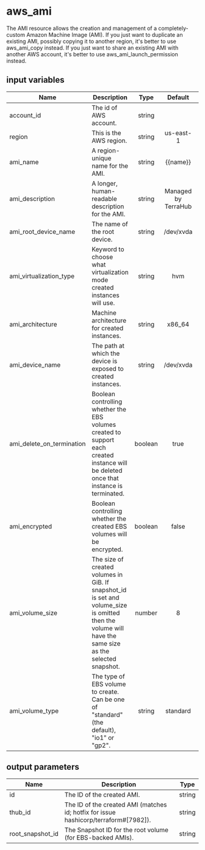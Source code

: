 # aws_ami

The AMI resource allows the creation and management of a completely-custom Amazon Machine Image (AMI).
If you just want to duplicate an existing AMI, possibly copying it to another region, it's better to use aws_ami_copy instead.
If you just want to share an existing AMI with another AWS account, it's better to use aws_ami_launch_permission instead.

## input variables

| Name | Description | Type | Default | Required |
|------|-------------|:----:|:-----:|:-----:|
|account_id|The id of AWS account.|string||Yes|
|region|This is the AWS region.|string|us-east-1|Yes|
|ami_name|A region-unique name for the AMI.|string|{{name}}|No|
|ami_description|A longer, human-readable description for the AMI.|string|Managed by TerraHub|No|
|ami_root_device_name|The name of the root device.|string|/dev/xvda|No|
|ami_virtualization_type|Keyword to choose what virtualization mode created instances will use.|string|hvm|No|
|ami_architecture|Machine architecture for created instances.|string|x86_64|No|
|ami_device_name|The path at which the device is exposed to created instances.|string|/dev/xvda|No|
|ami_delete_on_termination|Boolean controlling whether the EBS volumes created to support each created instance will be deleted once that instance is terminated.|boolean|true|No|
|ami_encrypted|Boolean controlling whether the created EBS volumes will be encrypted.|boolean|false|No|
|ami_volume_size|The size of created volumes in GiB. If snapshot_id is set and volume_size is omitted then the volume will have the same size as the selected snapshot.|number|8|No|
|ami_volume_type|The type of EBS volume to create. Can be one of "standard" (the default), "io1" or "gp2".|string|standard|No|

## output parameters

| Name | Description | Type |
|------|-------------|:----:|
|id|The ID of the created AMI.|string|
|thub_id|The ID of the created AMI (matches id; hotfix for issue hashicorp/terraform#[7982]).|string|
|root_snapshot_id|The Snapshot ID for the root volume (for EBS-backed AMIs).|string|
